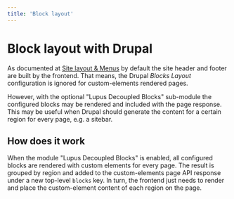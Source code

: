 ```yaml
---
title: 'Block layout'
---
```


# Block layout with Drupal

As documented at [Site layout & Menus](/guide/site-layout-menus) by default the site header and footer are built by the frontend. That means, the Drupal *Blocks Layout* configuration is ignored for custom-elements rendered pages.

However, with the optional "Lupus Decoupled Blocks" sub-module the configured blocks may be rendered and included with the page response. This may be useful when Drupal should generate the content for a certain region for every page, e.g. a sitebar.

## How does it work

When the module "Lupus Decoupled Blocks" is enabled, all configured blocks are rendered with custom elements for every page. The result is grouped by region and added to the custom-elements page API response under a new top-level `blocks` key. In turn, the frontend just needs to render and place the custom-element content of each region on the page.
